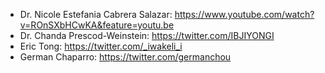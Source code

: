 * Dr. Nicole Estefania Cabrera Salazar: https://www.youtube.com/watch?v=ROnSXbHCwKA&feature=youtu.be
* Dr. Chanda Prescod-Weinstein: https://twitter.com/IBJIYONGI
* Eric Tong: https://twitter.com/_iwakeli_i
* German Chaparro: https://twitter.com/germanchou
